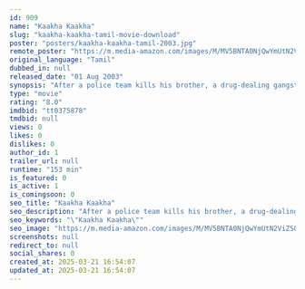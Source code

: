 ```yaml
---
id: 909
name: "Kaakha Kaakha"
slug: "kaakha-kaakha-tamil-movie-download"
poster: "posters/kaakha-kaakha-tamil-2003.jpg"
remote_poster: "https://m.media-amazon.com/images/M/MV5BNTA0NjQwYmUtN2ViZS00MWI2LWI4NWEtMjBlYWUxMTYzMTI5XkEyXkFqcGc@._V1_SX300.jpg"
original_language: "Tamil"
dubbed_in: null
released_date: "01 Aug 2003"
synopsis: "After a police team kills his brother, a drug-dealing gangster vows to kill the entire team and their respective families."
type: "movie"
rating: "8.0"
imdbid: "tt0375878"
tmdbid: null
views: 0
likes: 0
dislikes: 0
author_id: 1
trailer_url: null
runtime: "153 min"
is_featured: 0
is_active: 1
is_comingsoon: 0
seo_title: "Kaakha Kaakha"
seo_description: "After a police team kills his brother, a drug-dealing gangster vows to kill the entire team and their respective families."
seo_keywords: "\"Kaakha Kaakha\""
seo_image: "https://m.media-amazon.com/images/M/MV5BNTA0NjQwYmUtN2ViZS00MWI2LWI4NWEtMjBlYWUxMTYzMTI5XkEyXkFqcGc@._V1_SX300.jpg"
screenshots: null
redirect_to: null
social_shares: 0
created_at: 2025-03-21 16:54:07
updated_at: 2025-03-21 16:54:07
---
```


